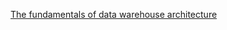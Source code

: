 [The fundamentals of data warehouse architecture](https://www.thoughtspot.com/data-trends/data-science/data-warehouse-architecture)